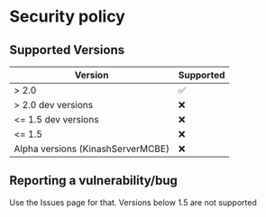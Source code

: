 # Security policy

## Supported Versions

| Version | Supported          |
| ------- | ------------------ |
| > 2.0   | :white_check_mark: |
| > 2.0 dev versions  | :x:                |
| <= 1.5 dev versions  | :x:                |
| <= 1.5  | :x:                |
| Alpha versions (KinashServerMCBE) | :x:                |

## Reporting a vulnerability/bug

Use the Issues page for that. Versions below 1.5 are not supported